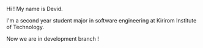 Hi ! My name is Devid. 

I'm a second year student major in software engineering at Kirirom Institute of Technology.

Now we are in development branch !